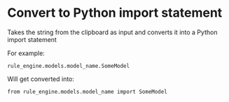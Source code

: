 # Convert to Python import statement

Takes the string from the clipboard as input and converts it into a Python import statement

For example:
```
rule_engine.models.model_name.SomeModel
```

Will get converted into:
```
from rule_engine.models.model_name import SomeModel
```
